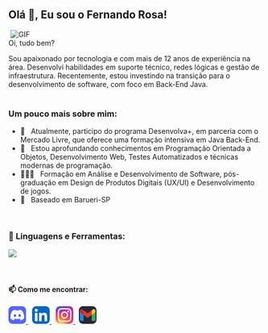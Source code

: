 ## Olá 👋, Eu sou o Fernando Rosa!

<img align="right" alt="GIF" src="https://media2.dev.to/dynamic/image/width=800%2Cheight=%2Cfit=scale-down%2Cgravity=auto%2Cformat=auto/https%3A%2F%2Fdev-to-uploads.s3.amazonaws.com%2Fuploads%2Farticles%2F2spvnepyxjwyv1geq7mh.gif" width="500px"/>
  

Oi, tudo bem?

Sou apaixonado por tecnologia e com mais de 12 anos de experiência na área. Desenvolvi habilidades em suporte técnico, redes lógicas e gestão de infraestrutura. Recentemente, estou investindo na transição para o desenvolvimento de software, com foco em Back-End Java.
<br/>
<br/>


###  Um pouco mais sobre mim:

- 🔭 &nbsp; Atualmente, participo do programa Desenvolva+, em parceria com o Mercado Livre, que oferece uma formação intensiva em Java Back-End. 
- 🌱 &nbsp; Estou aprofundando conhecimentos em Programação Orientada a Objetos, Desenvolvimento Web, Testes Automatizados e técnicas modernas de programação. 
- 👨🏻‍💻 &nbsp; Formação em Análise e Desenvolvimento de Software, pós-graduação em Design de Produtos Digitais (UX/UI) e Desenvolvimento de jogos.
- 📍 &nbsp; Baseado em Barueri-SP

<br>

### 🔨 Linguagens e Ferramentas:

<p align="left">
  <a href="https://github.com/Fernandorosa86">
    <img src="https://skillicons.dev/icons?i=java,html,css,javascript,git,github,figma,vscode,idea" />
  </a>
</p>


<br>




#### 📫 Como me encontrar:


<p align="left">
  <a href="https://discord.gg/pr4urhyuf4"target="_blank">
    <img src="https://github.com/tandpfun/skill-icons/blob/main/icons/Discord.svg" alt="Discord" width="35">
  </a>&nbsp
  <a href="https://www.linkedin.com/in/fernandorosa86/"target="_blank">
    <img src="https://github.com/tandpfun/skill-icons/blob/main/icons/LinkedIn.svg" alt="Linkedin" width="35">
  </a>&nbsp
  <a href="https://www.instagram.com/fernando.rosa86/"target="_blank">
    <img src="https://github.com/tandpfun/skill-icons/blob/main/icons/Instagram.svg" alt="Instagram" width="35">
  </a>&nbsp
  <a href="mailto:f.rosaoliveira@gmail.com"target="_blank">
    <img src="https://github.com/tandpfun/skill-icons/blob/main/icons/Gmail-Dark.svg" alt="Gmail" width="35">
  </a>
</p>

<br>


</a>

<br>

